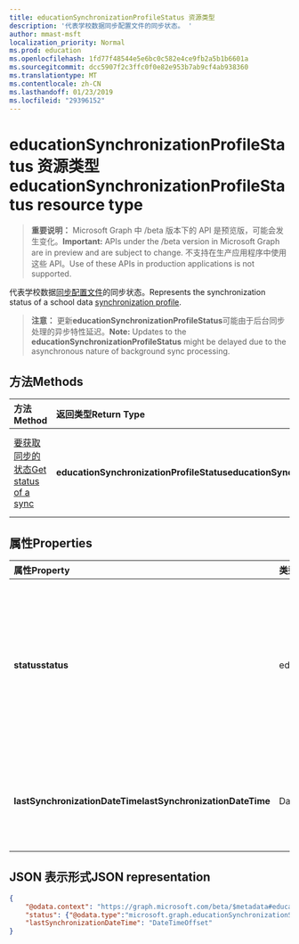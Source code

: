 ```yaml
---
title: educationSynchronizationProfileStatus 资源类型
description: '代表学校数据同步配置文件的同步状态。 '
author: mmast-msft
localization_priority: Normal
ms.prod: education
ms.openlocfilehash: 1fd77f48544e5e6bc0c582e4ce9fb2a5b1b6601a
ms.sourcegitcommit: dcc5907f2c3ffc0f0e82e953b7ab9cf4ab938360
ms.translationtype: MT
ms.contentlocale: zh-CN
ms.lasthandoff: 01/23/2019
ms.locfileid: "29396152"
---
```

# <a name="educationsynchronizationprofilestatus-resource-type"></a><span data-ttu-id="973c0-103">educationSynchronizationProfileStatus 资源类型</span><span class="sxs-lookup"><span data-stu-id="973c0-103">educationSynchronizationProfileStatus resource type</span></span>

> <span data-ttu-id="973c0-104">**重要说明：** Microsoft Graph 中 /beta 版本下的 API 是预览版，可能会发生变化。</span><span class="sxs-lookup"><span data-stu-id="973c0-104">**Important:** APIs under the /beta version in Microsoft Graph are in preview and are subject to change.</span></span> <span data-ttu-id="973c0-105">不支持在生产应用程序中使用这些 API。</span><span class="sxs-lookup"><span data-stu-id="973c0-105">Use of these APIs in production applications is not supported.</span></span>

<span data-ttu-id="973c0-106">代表学校数据[同步配置文件](educationsynchronizationprofile.md)的同步状态。</span><span class="sxs-lookup"><span data-stu-id="973c0-106">Represents the synchronization status of a school data [synchronization profile](educationsynchronizationprofile.md).</span></span> 

> <span data-ttu-id="973c0-107">**注意：** 更新**educationSynchronizationProfileStatus**可能由于后台同步处理的异步特性延迟。</span><span class="sxs-lookup"><span data-stu-id="973c0-107">**Note:** Updates to the **educationSynchronizationProfileStatus** might be delayed due to the asynchronous nature of background sync processing.</span></span>

## <a name="methods"></a><span data-ttu-id="973c0-108">方法</span><span class="sxs-lookup"><span data-stu-id="973c0-108">Methods</span></span>

| <span data-ttu-id="973c0-109">方法</span><span class="sxs-lookup"><span data-stu-id="973c0-109">Method</span></span> | <span data-ttu-id="973c0-110">返回类型</span><span class="sxs-lookup"><span data-stu-id="973c0-110">Return Type</span></span> | <span data-ttu-id="973c0-111">说明</span><span class="sxs-lookup"><span data-stu-id="973c0-111">Description</span></span> |
|:-|:-|:-|
| [<span data-ttu-id="973c0-112">要获取同步的状态</span><span class="sxs-lookup"><span data-stu-id="973c0-112">Get status of a sync</span></span>](../api/educationsynchronizationprofilestatus-get.md) | <span data-ttu-id="973c0-113">**educationSynchronizationProfileStatus**</span><span class="sxs-lookup"><span data-stu-id="973c0-113">**educationSynchronizationProfileStatus**</span></span> | <span data-ttu-id="973c0-114">返回一个特定的同步配置文件的状态。</span><span class="sxs-lookup"><span data-stu-id="973c0-114">Return the status of a specific synchronization profile.</span></span> |

## <a name="properties"></a><span data-ttu-id="973c0-115">属性</span><span class="sxs-lookup"><span data-stu-id="973c0-115">Properties</span></span>

| <span data-ttu-id="973c0-116">属性</span><span class="sxs-lookup"><span data-stu-id="973c0-116">Property</span></span> | <span data-ttu-id="973c0-117">类型</span><span class="sxs-lookup"><span data-stu-id="973c0-117">Type</span></span> | <span data-ttu-id="973c0-118">说明</span><span class="sxs-lookup"><span data-stu-id="973c0-118">Description</span></span> |
|:-|:-|:-|
| <span data-ttu-id="973c0-119">**status**</span><span class="sxs-lookup"><span data-stu-id="973c0-119">**status**</span></span> | <span data-ttu-id="973c0-120">educationSynchronizationStatus</span><span class="sxs-lookup"><span data-stu-id="973c0-120">educationSynchronizationStatus</span></span> | <span data-ttu-id="973c0-121">同步状态。可能的值为： `paused`， `inProgress`， `success`， `error`， `quarantined`， `validationError`。</span><span class="sxs-lookup"><span data-stu-id="973c0-121">The status of a sync. Possible values are: `paused`, `inProgress`, `success`, `error`, `quarantined`, `validationError`.</span></span> |
| <span data-ttu-id="973c0-122">**lastSynchronizationDateTime**</span><span class="sxs-lookup"><span data-stu-id="973c0-122">**lastSynchronizationDateTime**</span></span> | <span data-ttu-id="973c0-123">DateTimeOffset</span><span class="sxs-lookup"><span data-stu-id="973c0-123">DateTimeOffset</span></span> | <span data-ttu-id="973c0-124">表示当观察的目录中最新更改的时间。</span><span class="sxs-lookup"><span data-stu-id="973c0-124">Represents the time when most recent changes have been observed in the directory.</span></span>  |

## <a name="json-representation"></a><span data-ttu-id="973c0-125">JSON 表示形式</span><span class="sxs-lookup"><span data-stu-id="973c0-125">JSON representation</span></span>
<!-- {
  "blockType": "resource",
  "optionalProperties": [

  ],
  "@odata.type": "microsoft.graph.educationSynchronizationProfileStatus"
}-->

```json
{
    "@odata.context": "https://graph.microsoft.com/beta/$metadata#education/synchronizationProfiles('{id}')/profileStatus/$entity",
    "status": {"@odata.type":"microsoft.graph.educationSynchronizationStatus"},
    "lastSynchronizationDateTime": "DateTimeOffset"
}
```
